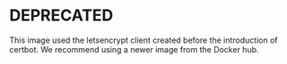 # DEPRECATED

This image used the letsencrypt client created before the introduction of certbot. We recommend using a newer image from the Docker hub.
